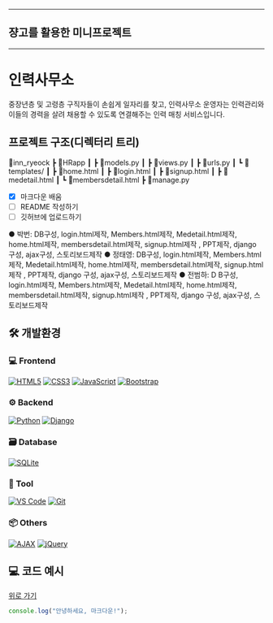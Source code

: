 
---

## 쟝고를 활용한 미니프로젝트

---

# 인력사무소

중장년층 및 고령층 구직자들이 손쉽게 일자리를 찾고, 
인력사무소 운영자는 인력관리와 이들의 경력을 살려 채용할 수 있도록 연결해주는 인력 매칭 서비스입니다.

## 프로젝트 구조(디렉터리 트리)

📂inn_ryeock
 ┣ 📂HRapp
 ┃ ┣ 📜models.py
 ┃ ┣ 📜views.py
 ┃ ┣ 📜urls.py
 ┃ ┗ 📂templates/
 ┃    ┣ 📜home.html
 ┃    ┣ 📜login.html
 ┃    ┣ 📜signup.html
 ┃    ┣ 📜medetail.html
 ┃    ┗ 📜membersdetail.html
 ┣ 📜manage.py


- [x] 마크다운 배움  
- [ ] README 작성하기  
- [ ] 깃허브에 업로드하기

● 박번: 
DB구성, login.html제작, Members.html제작, Medetail.html제작, home.html제작, membersdetail.html제작, signup.html제작
, PPT제작, django 구성, ajax구성, 스토리보드제작
● 정태영: 
DB구성, login.html제작, Members.html제작, Medetail.html제작, home.html제작, membersdetail.html제작, signup.html제작
, PPT제작, django 구성, ajax구성, 스토리보드제작
● 전범하: D
B구성, login.html제작, Members.html제작, Medetail.html제작, home.html제작, membersdetail.html제작, signup.html제작
, PPT제작, django 구성, ajax구성, 스토리보드제작

## 🛠 개발환경

### 💻 Frontend
[![HTML5](https://img.shields.io/badge/HTML5-E34F26?style=flat&logo=html5&logoColor=white)](https://developer.mozilla.org/en-US/docs/Web/HTML)
[![CSS3](https://img.shields.io/badge/CSS3-1572B6?style=flat&logo=css3&logoColor=white)](https://developer.mozilla.org/en-US/docs/Web/CSS)
[![JavaScript](https://img.shields.io/badge/JavaScript-F7DF1E?style=flat&logo=javascript&logoColor=black)](https://developer.mozilla.org/en-US/docs/Web/JavaScript)
[![Bootstrap](https://img.shields.io/badge/Bootstrap-7952B3?style=flat&logo=bootstrap&logoColor=white)](https://getbootstrap.com/)

### ⚙️ Backend
[![Python](https://img.shields.io/badge/Python-3776AB?style=flat&logo=python&logoColor=white)](https://www.python.org/)
[![Django](https://img.shields.io/badge/Django-092E20?style=flat&logo=django&logoColor=white)](https://www.djangoproject.com/)

### 🗃 Database
[![SQLite](https://img.shields.io/badge/SQLite-003B57?style=flat&logo=sqlite&logoColor=white)](https://www.sqlite.org/)

### 🧰 Tool
[![VS Code](https://img.shields.io/badge/VSCode-007ACC?style=flat&logo=visual-studio-code&logoColor=white)](https://code.visualstudio.com/)
[![Git](https://img.shields.io/badge/Git-F05032?style=flat&logo=git&logoColor=white)](https://git-scm.com/)

### 📦 Others
[![AJAX](https://img.shields.io/badge/AJAX-005571?style=flat)]()
[![jQuery](https://img.shields.io/badge/jQuery-0769AD?style=flat&logo=jquery&logoColor=white)](https://jquery.com/)


## 💻 코드 예시


[위로 가기](#top) <!-- 어디서든 클릭 시 최상단으로 이동 -->
```javascript
console.log("안녕하세요, 마크다운!");
